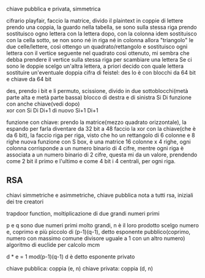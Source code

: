 chiave pubblica e privata, simmetrica


cifrario playfair, faccio la matrice, divido il plaintext in coppie di lettere
prendo una coppia, la guardo nella tabella, se sono sulla stessa riga prendo sostituisco ogno lettera con la lettera dopo, con la colonna idem sostituisco con la cella sotto, se non sono né in riga né in colonna allora "triangolo" le due celle/lettere, così ottengo un quadrato/rettangolo e sostituisco ogni lettera con il vertice seguente nel quadrato così ottenuto, mi sembra che debba prendere il vertice sulla stessa riga per scambiare una lettera
Se ci sono le doppie scelgo un'altra lettera, a priori decido con quale lettera sostituire un'eventuale doppia
cifra di feistel: des lo è con blocchi da 64 bit e chiave da 64 bit


des, prendo i bit e li permuto, scissione, divido in due sottoblocchi(metà parte alta e metà parte bassa)
blocco di destra e di sinistra
Si     Di
       funzione con anche chiave(vedi dopo)       
        xor con Si
Di     Di+1
di nuovo
Si+1 Di+1

funzione con chiave:
prendo la matrice(mezzo quadrato orizzontale), la espando per farla diventare da 32 bit a 48
faccio la xor con la chiave(che è da 6 bit), la faccio riga per riga, visto che ho un rettangolo di 6 colonne e 8 righe
nuova funzione con S box, è una matrice 16 colonne x 4 righe, ogni colonna corrisponde a un numero binario di 4 cifre, mentre ogni riga è associata a un numero binario di 2 cifre, questa mi da un valore, prendendo come 2 bit il primo e l'ultimo e come 4 bit i 4 centrali, per ogni riga.

## RSA
chiavi simmetriche e asimmetriche, chiave pubblica nota a tutti
rsa, iniziali dei tre creatori

trapdoor function, moltiplicazione di due grandi numeri primi

p e q sono due numeri primi molto grandi, n è il loro prodotto
scelgo numero e,  coprimo e più piccolo di (p-1)(q-1), detto esponente pubblico(coprimo, numero con massimo comune divisore uguale a 1 con un altro numero)
algoritmo di euclide per calcolo mcm

d * e = 1 mod(p-1)(q-1)
d è detto esponente privato

chiave pubblica: coppia (e, n)
chiave privata: coppia (d, n)
